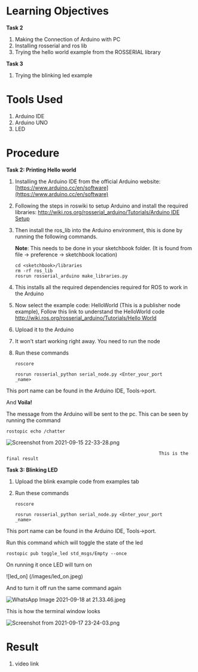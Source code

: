 # Learning Objectives

**Task 2**

1. Making the Connection of Arduino with PC
2. Installing rosserial and ros lib
3. Trying the hello world example from the ROSSERIAL library

**Task 3**

1. Trying the blinking led example

# Tools Used

1. Arduino IDE
2. Arduino UNO
3. LED

# Procedure

**Task 2: Printing Hello world**

1. Installing the Arduino IDE from the official Arduino website: [https://www.arduino.cc/en/software](https://www.arduino.cc/en/software)
2. Following the steps in roswiki to setup Arduino and install the required libraries: [http://wiki.ros.org/rosserial_arduino/Tutorials/Arduino IDE Setup](http://wiki.ros.org/rosserial_arduino/Tutorials/Arduino%20IDE%20Setup)
3. Then install the ros_lib into the Arduino environment, this is done by running the following commands. 

    **Note**: This needs to be done in your sketchbook folder. (It is found from file → preference → sketchbook location)

    ```arduino
    cd <sketchbook>/libraries
    rm -rf ros_lib
    rosrun rosserial_arduino make_libraries.py
    ```

4. This installs all the required dependencies required for ROS to work in the Arduino
5. Now select the example code: HelloWorld (This is a publisher node example), Follow this link to understand the HelloWorld code [http://wiki.ros.org/rosserial_arduino/Tutorials/Hello World](http://wiki.ros.org/rosserial_arduino/Tutorials/Hello%20World)
6. Upload it to the Arduino
7. It won't start working right away. You need to run the node
8. Run these commands

    ```arduino
    roscore
    ```

    ```arduino
    rosrun rosserial_python serial_node.py <Enter_your_port
    _name>
    ```

This port name can be found in the Arduino IDE, Tools→port. 

And **Voila!**

The message from the Arduino will be sent to the pc. This can be seen by running the command

```arduino
rostopic echo /chatter
```

![Screenshot from 2021-09-15 22-33-28.png](https://s3-us-west-2.amazonaws.com/secure.notion-static.com/501839c5-6359-4976-af97-f79ee6779056/Screenshot_from_2021-09-15_22-33-28.png)

                                                             This is the final result

**Task 3: Blinking LED**

1. Upload the blink example code from examples tab
2. Run these commands

    ```arduino
    roscore
    ```

    ```arduino
    rosrun rosserial_python serial_node.py <Enter_your_port
    _name>
    ```

This port name can be found in the Arduino IDE, Tools→port. 

Run this command which will toggle the state of the led

```arduino
rostopic pub toggle_led std_msgs/Empty --once
```

On running it once LED will turn on

![led_on] (/images/led_on.jpeg)

And to turn it off run the same command again

![WhatsApp Image 2021-09-18 at 21.33.46.jpeg](https://s3-us-west-2.amazonaws.com/secure.notion-static.com/06b5dd7a-a01c-4d29-960b-fb6dc3093cc8/WhatsApp_Image_2021-09-18_at_21.33.46.jpeg)

This is how the terminal window looks 

![Screenshot from 2021-09-17 23-24-03.png](https://s3-us-west-2.amazonaws.com/secure.notion-static.com/1160c30c-7c86-4a1a-a5be-a86a999e42b7/Screenshot_from_2021-09-17_23-24-03.png)

# Result

1. video link